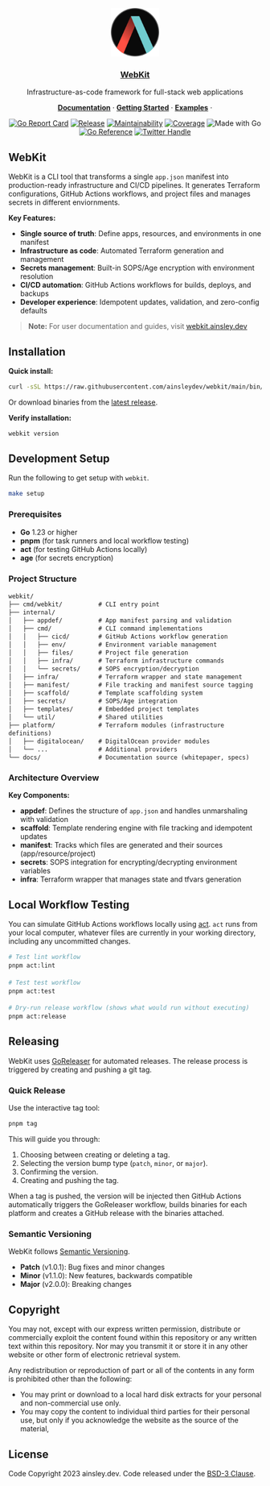 <p align="center">
  <a href="https://webkit.ainsley.dev">
    <img src="./resources/symbol.png" height="96">
    <h3 align="center">WebKit</h3>
  </a>
</p>

<p align="center">
  Infrastructure-as-code framework for full-stack web applications
</p>

<p align="center">
  <a href="https://webkit.ainsley.dev"><strong>Documentation</strong></a> ·
  <a href="https://webkit.ainsley.dev/getting-started"><strong>Getting Started</strong></a> ·
  <a href="https://webkit.ainsley.dev/examples"><strong>Examples</strong></a> ·
</p>

<div align="center">

[![Go Report Card](https://goreportcard.com/badge/github.com/ainsleydev/webkit)](https://goreportcard.com/report/github.com/ainsleydev/webkit)
[![Release](https://img.shields.io/github/v/release/ainsleydev/webkit?color=brightgreen&label=Release)](https://github.com/ainsleydev/webkit/releases)
[![Maintainability](https://api.codeclimate.com/v1/badges/f5912a1dec11b8003850/maintainability)](https://codeclimate.com/github/ainsleydev/webkit/maintainability)
[![Coverage](https://codecov.io/gh/ainsleydev/webkit/branch/main/graph/badge.svg)](https://codecov.io/gh/ainsleydev/webkit)
![Made with Go](https://img.shields.io/badge/Made%20with-Go-00ADD8.svg?logo=go)
[![Go Reference](https://pkg.go.dev/badge/github.com/ainsleydev/webkit.svg)](https://pkg.go.dev/github.com/ainsleydev/webkit)
[![Twitter Handle](https://img.shields.io/twitter/follow/ainsleydev)](https://twitter.com/ainsleydev)

</div>

## WebKit

WebKit is a CLI tool that transforms a single `app.json` manifest into production-ready
infrastructure and CI/CD pipelines. It generates Terraform configurations, GitHub Actions workflows,
and project files and manages secrets in different enviornments.

**Key Features:**

- **Single source of truth**: Define apps, resources, and environments in one manifest
- **Infrastructure as code**: Automated Terraform generation and management
- **Secrets management**: Built-in SOPS/Age encryption with environment resolution
- **CI/CD automation**: GitHub Actions workflows for builds, deploys, and backups
- **Developer experience**: Idempotent updates, validation, and zero-config defaults

> **Note:** For user documentation and guides,
> visit [webkit.ainsley.dev](https://webkit.ainsley.dev)

## Installation

**Quick install:**

```bash
curl -sSL https://raw.githubusercontent.com/ainsleydev/webkit/main/bin/install.sh | sh
```

Or download binaries from
the [latest release](https://github.com/ainsleydev/webkit/releases/latest).

**Verify installation:**

```bash
webkit version
```

## Development Setup

Run the following to get setup with `webkit`.

```bash
make setup
```

### Prerequisites

- **Go** 1.23 or higher
- **pnpm** (for task runners and local workflow testing)
- **act** (for testing GitHub Actions locally)
- **age** (for secrets encryption)

### Project Structure

```
webkit/
├── cmd/webkit/          # CLI entry point
├── internal/
│   ├── appdef/          # App manifest parsing and validation
│   ├── cmd/             # CLI command implementations
│   │   ├── cicd/        # GitHub Actions workflow generation
│   │   ├── env/         # Environment variable management
│   │   ├── files/       # Project file generation
│   │   ├── infra/       # Terraform infrastructure commands
│   │   └── secrets/     # SOPS encryption/decryption
│   ├── infra/           # Terraform wrapper and state management
│   ├── manifest/        # File tracking and manifest source tagging
│   ├── scaffold/        # Template scaffolding system
│   ├── secrets/         # SOPS/Age integration
│   ├── templates/       # Embedded project templates
│   └── util/            # Shared utilities
├── platform/            # Terraform modules (infrastructure definitions)
│   ├── digitalocean/    # DigitalOcean provider modules
│   └── ...              # Additional providers
└── docs/                # Documentation source (whitepaper, specs)
```

### Architecture Overview

**Key Components:**

- **appdef**: Defines the structure of `app.json` and handles unmarshaling with validation
- **scaffold**: Template rendering engine with file tracking and idempotent updates
- **manifest**: Tracks which files are generated and their sources (app/resource/project)
- **secrets**: SOPS integration for encrypting/decrypting environment variables
- **infra**: Terraform wrapper that manages state and tfvars generation

## Local Workflow Testing

You can simulate GitHub Actions workflows locally using [act](https://github.com/nektos/act). `act`
runs from your local computer, whatever files are currently in your working directory, including
any uncommitted changes.

```bash
# Test lint workflow
pnpm act:lint

# Test test workflow
pnpm act:test

# Dry-run release workflow (shows what would run without executing)
pnpm act:release
```

## Releasing

WebKit uses [GoReleaser](https://goreleaser.com/) for automated releases. The release process is
triggered by creating and pushing a git tag.

### Quick Release

Use the interactive tag tool:

```bash
pnpm tag
```

This will guide you through:

1. Choosing between creating or deleting a tag.
2. Selecting the version bump type (`patch`, `minor`, or `major`).
3. Confirming the version.
4. Creating and pushing the tag.

When a tag is pushed, the version will be injected then GitHub Actions automatically triggers the
GoReleaser workflow, builds binaries for each platform and creates a GitHub release with the
binaries attached.

### Semantic Versioning

WebKit follows [Semantic Versioning](https://semver.org/).

- **Patch** (v1.0.1): Bug fixes and minor changes
- **Minor** (v1.1.0): New features, backwards compatible
- **Major** (v2.0.0): Breaking changes

## Copyright

You may not, except with our express written permission, distribute or commercially exploit the
content found within this repository or any written text within this repository. Nor may you
transmit
it or store it in any other website or other form of electronic retrieval system.

Any redistribution or reproduction of part or all of the contents in any form is prohibited other
than the following:

- You may print or download to a local hard disk extracts for your personal and non-commercial use
  only.
- You may copy the content to individual third parties for their personal use, but only if you
  acknowledge the website
  as the source of the material,

## License

Code Copyright 2023 ainsley.dev. Code released under the [BSD-3 Clause](LICENSE).

